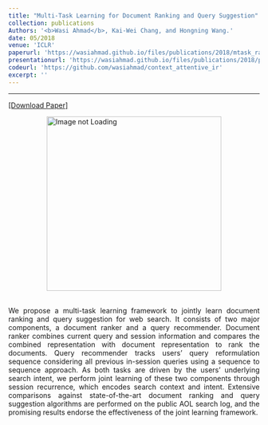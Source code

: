 ```yaml
---
title: "Multi-Task Learning for Document Ranking and Query Suggestion"
collection: publications
Authors: '<b>Wasi Ahmad</b>, Kai-Wei Chang, and Hongning Wang.'
date: 05/2018
venue: 'ICLR'
paperurl: 'https://wasiahmad.github.io/files/publications/2018/mtask_ranking_suggestion.pdf'
presentationurl: 'https://wasiahmad.github.io/files/publications/2018/poster_mtask_ranking_suggestion.pdf'
codeurl: 'https://github.com/wasiahmad/context_attentive_ir'
excerpt: ''
---
```

---
<a href='https://wasiahmad.github.io/files/publications/2018/mtask_ranking_suggestion.pdf' target="_blank">[Download Paper]</a>

<div style='display: flex; justify-content: center;'><img src='https://wasiahmad.github.io/files/publications/2018/MNSRF-1.png' 
alt='Image not Loading' style='height:350px;' align='middle'></div><br>

<p align="justify">
We propose a multi-task learning framework to jointly learn document ranking and query suggestion for web search. 
It consists of two major components, a document ranker and a query recommender. Document ranker combines current query and 
session information and compares the combined representation with document representation to rank the documents. Query 
recommender tracks users’ query reformulation sequence considering all previous in-session queries using a sequence to 
sequence approach. As both tasks are driven by the users’ underlying search intent, we perform joint learning of these two 
components through session recurrence, which encodes search context and intent. Extensive comparisons against state-of-the-art 
document ranking and query suggestion algorithms are performed on the public AOL search log, and the promising results 
endorse the effectiveness of the joint learning framework.
</p>

